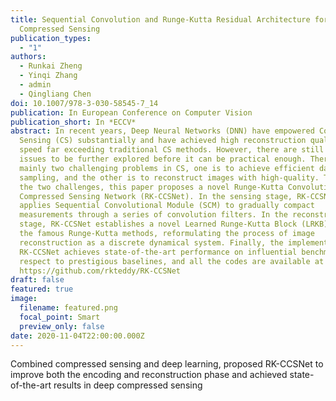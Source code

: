 ```yaml
---
title: Sequential Convolution and Runge-Kutta Residual Architecture for Image
  Compressed Sensing
publication_types:
  - "1"
authors:
  - Runkai Zheng
  - Yinqi Zhang
  - admin
  - Qingliang Chen
doi: 10.1007/978-3-030-58545-7_14
publication: In European Conference on Computer Vision
publication_short: In *ECCV*
abstract: In recent years, Deep Neural Networks (DNN) have empowered Compressed
  Sensing (CS) substantially and have achieved high reconstruction quality and
  speed far exceeding traditional CS methods. However, there are still lots of
  issues to be further explored before it can be practical enough. There are
  mainly two challenging problems in CS, one is to achieve efficient data
  sampling, and the other is to reconstruct images with high-quality. To address
  the two challenges, this paper proposes a novel Runge-Kutta Convolutional
  Compressed Sensing Network (RK-CCSNet). In the sensing stage, RK-CCSNet
  applies Sequential Convolutional Module (SCM) to gradually compact
  measurements through a series of convolution filters. In the reconstruction
  stage, RK-CCSNet establishes a novel Learned Runge-Kutta Block (LRKB) based on
  the famous Runge-Kutta methods, reformulating the process of image
  reconstruction as a discrete dynamical system. Finally, the implementation of
  RK-CCSNet achieves state-of-the-art performance on influential benchmarks with
  respect to prestigious baselines, and all the codes are available at
  https://github.com/rkteddy/RK-CCSNet
draft: false
featured: true
image:
  filename: featured.png
  focal_point: Smart
  preview_only: false
date: 2020-11-04T22:00:00.000Z
---
```

Combined compressed sensing and deep learning, proposed RK-CCSNet to improve both the encoding and reconstruction phase and achieved state-of-the-art results in deep compressed sensing

